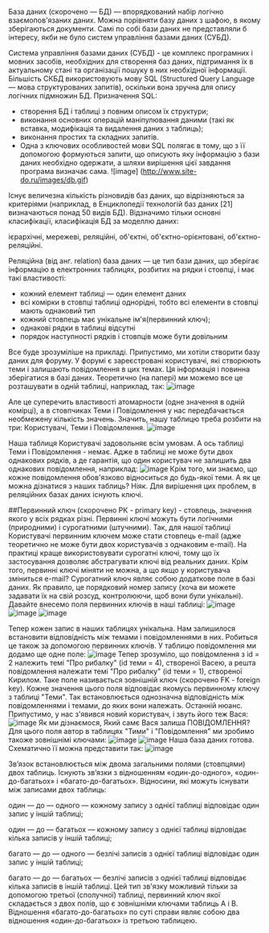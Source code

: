 База даних (скорочено — БД) — впорядкований набір логічно взаємопов'язаних даних. Можна порівняти базу даних з шафою, в якому зберігаються документи.
Самі по собі бази даних не представляли б інтересу, якби не було систем управління базами даних (СУБД).

Система управління базами даних (СУБД) - це комплекс програмних і мовних засобів, необхідних для створення баз даних, підтримання їх в актуальному стані та організації пошуку в них необхідної інформації.
Більшість СКБД використовують мову SQL (Structured Query Language — мова структурованих запитів), оскільки вона зручна для опису логічних підмножин БД. Призначення SQL:
- створення БД і таблиці з повним описом їх структури;
- виконання основних операцій маніпулювання даними (такі як вставка, модифікація та видалення даних з таблиць);
- виконання простих та складних запитів.
- Одна з ключових особливостей мови SQL полягає в тому, що з її допомогою формуються запити, що описують яку інформацію з бази даних необхідно одержати, а шляхи вирішення цієї завдання програма визначає сама.
![image] (http://www.site-do.ru/images/db.gif)

Існує величезна кількість різновидів баз даних, що відрізняються за критеріями (наприклад, в Енциклопедії технологій баз даних [21] визначаються понад 50 видів БД).
Відзначимо тільки основні класифікації, класифікація БД за моделлю даних:

ієрархічні,
мережеві,
реляційні,
об'єктні,
об'єктно-орієнтовані,
об'єктно-реляційні.

Реляційна (від анг. relation) база даних  — це тип бази даних, що зберігає інформацію в електронних таблицях, розбитих на рядки і стовпці,
і має такі властивості:
- кожний елемент таблиці — один елемент даних
- всі комірки в стовпці таблиці однорідні, тобто всі елементи в стовпці мають однаковий тип
- кожний стовпець має унікальне ім'я(первинний ключ);
- однакові рядки в таблиці відсутні
- порядок наступності рядків і стовпців може бути довільним

Все буде зрозуміліше на прикладі. Припустимо, ми хотіли створити базу даних для форуму. У форумі є зареєстровані користувачі, які створюють теми і залишають повідомлення в цих темах. Ця інформація і повинна зберігатися в базі даних.
Теоретично (на папері) ми можемо все це розташувати в одній таблиці, наприклад, так:
![image](http://www.site-do.ru/images/db4.gif)

Але це суперечить властивості атомарности (одне значення в одній комірці), а в стовпчиках Теми і Повідомлення у нас передбачається необмежену кількість значень. Значить, нашу таблицю треба розбити на три: Користувачі, Теми і Повідомлення.
![image](http://www.site-do.ru/images/db5.gif)

Наша таблиця Користувачі задовольняє всім умовам. А ось таблиці Теми і Повідомлення - немає. Адже в таблиці не може бути двох однакових рядків, а де гарантія, що один користувач не залишить два однакових повідомлення, наприклад:
![image](http://www.site-do.ru/images/db6.gif)
Крім того, ми знаємо, що кожне повідомлення обов'язково відноситься до будь-якої теми. А як це можна дізнатися з наших таблиць? Ніяк. Для вирішення цих проблем, в реляційних базах даних існують ключі.

##Первинний ключ (скорочено РК - primary key) - стовпець, значення якого у всіх рядках різні. Первинні ключі можуть бути логічними (природними) і сурогатними (штучними). Так, для нашої таблиці Користувачі первинним ключем може стати стовпець e-mail (адже теоретично не може бути двох користувачів з однаковим e-mail). На практиці краще використовувати сурогатні ключі, тому що їх застосування дозволяє абстрагувати ключі від реальних даних. Крім того, первинні ключі міняти не можна, а що якщо у користувача зміниться e-mail?
Сурогатний ключ являє собою додаткове поле в базі даних. Як правило, це порядковий номер запису (хоча ви можете задавати їх на свій розсуд, контролюючи, щоб вони були унікальні). Давайте внесемо поля первинних ключів в наші таблиці:
![image](http://www.site-do.ru/images/db7.gif)
![image](http://www.site-do.ru/images/db8.gif)
![image](http://www.site-do.ru/images/db9.gif)

Тепер кожен запис в наших таблицях унікальна. Нам залишилося встановити відповідність між темами і повідомленнями в них. Робиться це також за допомогою первинних ключів. У таблицю повідомлення ми додамо ще одне поле:
![image](http://www.site-do.ru/images/db10.gif)
Тепер зрозуміло, що повідомлення з id = 2 належить темі "Про рибалку" (id теми = 4), створеної Васею, а решта повідомлення належати темі "Про рибалку" (id теми = 1), створеної Кирилом. Таке поле називається зовнішній ключ (скорочено FK - foreign key). Кожне значення цього поля відповідає якомусь первинному ключу з таблиці "Теми". Так встановлюється однозначна відповідність між повідомленнями і темами, до яких вони належать.
Останній нюанс. Припустимо, у нас з'явився новий користувач, і звуть його теж Вася:
![image](http://www.site-do.ru/images/db11.gif)
Як ми дізнаємося, Який самє Вася залиша ПОВІДОМЛЕННЯ? Для цього поля автор в таблицях "Тими" і "Повідомлення" ми зробимо такоже зовнішнімі ключами:
![image](http://www.site-do.ru/images/db12.gif)
![image](http://www.site-do.ru/images/db13.gif)
Наша база даних готова. Схематично її можна представити так:
![image](http://www.site-do.ru/images/db14.gif)

Зв’язок встановлюється між двома загальними полями (стовпцями) двох таблиць. Існують зв’язки з відношенням «один-до-одного», «один-до-багатьох» і «багато-до-багатьох».
Відносини, які можуть існувати між записами двох таблиць:

один — до — одного — кожному запису з однієї таблиці відповідає один запис у іншій таблиці;

один — до — багатьох — кожному запису з однієї таблиці відповідає кілька записів у іншій таблиці;

багато — до — одного — безлічі записів з однієї таблиці відповідає один запис у іншій таблиці;

багато — до — багатьох — безлічі записів з однієї таблиці відповідає кілька записів в іншій таблиці.
Цей тип зв'язку можливий тільки за допомогою третьої (сполучної) таблиці, первинний ключ якої складається з двох полів, що є зовнішніми ключами таблиць A і B. Відношення «багато-до-багатьох» по суті справи являє собою два відношення «один-до-багатьох» із третьою таблицею.